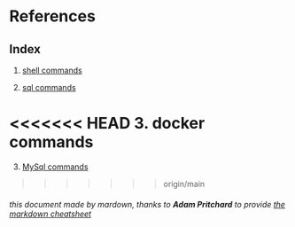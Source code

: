 # References

## Index

1. [shell commands](shell-commands/)

2. [sql commands](sql-commands/)

<<<<<<< HEAD
3. docker commands
=======
3. [MySql commands](mysql-commands.MD)
>>>>>>> origin/main

###### this document made by mardown, thanks to **Adam Pritchard** to provide [the markdown cheatsheet](https://github.com/adam-p/markdown-here/wiki/Markdown-Cheatsheet 'Markdown Cheatsheet')
